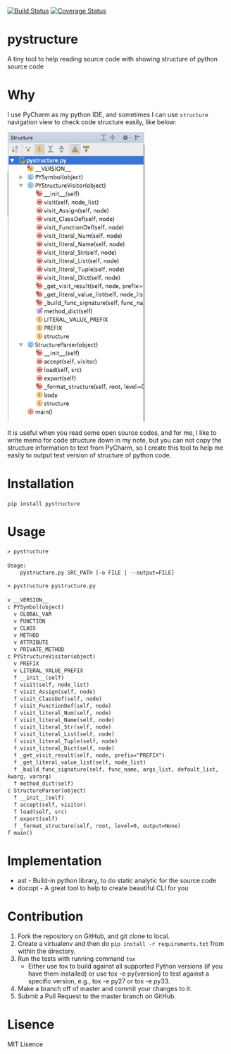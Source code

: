[![Build Status](https://travis-ci.org/hanks/pystructure.svg?branch=master)](https://travis-ci.org/hanks/pystructure)  [![Coverage Status](https://coveralls.io/repos/github/hanks/pystructure/badge.svg?branch=master)](https://coveralls.io/github/hanks/pystructure?branch=master)

# pystructure
A tiny tool to help reading source code with showing structure of python source code

# Why

I use PyCharm as my python IDE, and sometimes I can use `structure` navigation view to check code structure easily, like
below:

![structure](https://github.com/hanks/pystructure/blob/master/docs/images/pycharm-structure.jpg?raw=true)

It is useful when you read some open source codes, and for me, I like to write memo for code structure down in my note,
but you can not copy the structure information to text from PyCharm, so I create this tool to help me easily to output
text version of structure of python code.

# Installation

`pip install pystructure`

# Usage

```
> pystructure

Usage:
    pystructure.py SRC_PATH [-o FILE | --output=FILE]
```

```
> pystructure pystructure.py

v __VERSION__
c PYSymbol(object)
  v GLOBAL_VAR
  v FUNCTION
  v CLASS
  v METHOD
  v ATTRIBUTE
  v PRIVATE_METHOD
c PYStructureVisitor(object)
  v PREFIX
  v LITERAL_VALUE_PREFIX
  f __init__(self)
  f visit(self, node_list)
  f visit_Assign(self, node)
  f visit_ClassDef(self, node)
  f visit_FunctionDef(self, node)
  f visit_literal_Num(self, node)
  f visit_literal_Name(self, node)
  f visit_literal_Str(self, node)
  f visit_literal_List(self, node)
  f visit_literal_Tuple(self, node)
  f visit_literal_Dict(self, node)
  f _get_visit_result(self, node, prefix="PREFIX")
  f _get_literal_value_list(self, node_list)
  f _build_func_signature(self, func_name, args_list, default_list, kwarg, vararg)
  f method_dict(self)
c StructureParser(object)
  f __init__(self)
  f accept(self, visitor)
  f load(self, src)
  f export(self)
  f _format_structure(self, root, level=0, output=None)
f main()
```

# Implementation

* ast - Build-in python library, to do static analytic for the source code
* docopt - A great tool to help to create beautiful CLI for you

# Contribution

1. Fork the repository on GitHub, and git clone to local.
2. Create a virtualenv and then do `pip install -r requirements.txt` from within the directory.
3. Run the tests with running command `tox`
   * Either use tox to build against all supported Python versions (if you have them installed) or use tox -e py{version}
   to test against a specific version, e.g., tox -e py27 or tox -e py33.
4. Make a branch off of master and commit your changes to it.
5. Submit a Pull Request to the master branch on GitHub.

# Lisence

MIT Lisence
